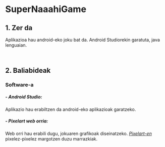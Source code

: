 # SuperNaaahiGame

## 1. Zer da

Aplikazioa hau android-eko joku bat da. Android Studiorekin garatuta, java lenguaian.

<br/>

## 2. Baliabideak

### Software-a 

##### - Android Studio: 
Aplikazio hau erabiltzen da android-eko aplikazioak garatzeko.

##### - Pixelart web orria: 
Web orri hau erabili dugu, jokuaren grafikoak diseinatzeko. *[Pixelart-en](https://www.pixilart.com/)* pixelez-pixelez margotzen duzu marrazkiak.
